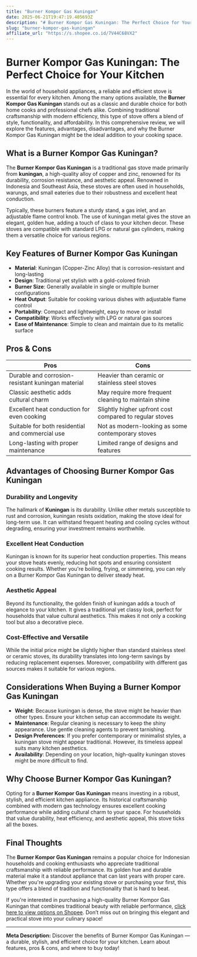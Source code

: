 ```yaml
---
title: "Burner Kompor Gas Kuningan"
date: 2025-06-21T19:47:19.405693Z
description: "# Burner Kompor Gas Kuningan: The Perfect Choice for Your Kitchen..."
slug: "burner-kompor-gas-kuningan"
affiliate_url: "https://s.shopee.co.id/7V44C68VX2"
---
```

# Burner Kompor Gas Kuningan: The Perfect Choice for Your Kitchen

In the world of household appliances, a reliable and efficient stove is essential for every kitchen. Among the many options available, the **Burner Kompor Gas Kuningan** stands out as a classic and durable choice for both home cooks and professional chefs alike. Combining traditional craftsmanship with modern efficiency, this type of stove offers a blend of style, functionality, and affordability. In this comprehensive review, we will explore the features, advantages, disadvantages, and why the Burner Kompor Gas Kuningan might be the ideal addition to your cooking space.

## What is a Burner Kompor Gas Kuningan?

The **Burner Kompor Gas Kuningan** is a traditional gas stove made primarily from **kuningan**, a high-quality alloy of copper and zinc, renowned for its durability, corrosion resistance, and aesthetic appeal. Renowned in Indonesia and Southeast Asia, these stoves are often used in households, warungs, and small eateries due to their robustness and excellent heat conduction.

Typically, these burners feature a sturdy stand, a gas inlet, and an adjustable flame control knob. The use of kuningan metal gives the stove an elegant, golden hue, adding a touch of class to your kitchen decor. These stoves are compatible with standard LPG or natural gas cylinders, making them a versatile choice for various regions.

## Key Features of Burner Kompor Gas Kuningan

- **Material**: Kuningan (Copper-Zinc Alloy) that is corrosion-resistant and long-lasting
- **Design**: Traditional yet stylish with a gold-colored finish
- **Burner Size**: Generally available in single or multiple burner configurations
- **Heat Output**: Suitable for cooking various dishes with adjustable flame control
- **Portability**: Compact and lightweight, easy to move or install
- **Compatibility**: Works effectively with LPG or natural gas sources
- **Ease of Maintenance**: Simple to clean and maintain due to its metallic surface

## Pros & Cons

| Pros                                          | Cons                                              |
|----------------------------------------------|---------------------------------------------------|
| Durable and corrosion-resistant kuningan material | Heavier than ceramic or stainless steel stoves |
| Classic aesthetic adds cultural charm        | May require more frequent cleaning to maintain shine |
| Excellent heat conduction for even cooking  | Slightly higher upfront cost compared to regular stoves |
| Suitable for both residential and commercial use | Not as modern-looking as some contemporary stoves |
| Long-lasting with proper maintenance        | Limited range of designs and features           |

## Advantages of Choosing Burner Kompor Gas Kuningan

### Durability and Longevity

The hallmark of **Kuningan** is its durability. Unlike other metals susceptible to rust and corrosion, kuningan resists oxidation, making the stove ideal for long-term use. It can withstand frequent heating and cooling cycles without degrading, ensuring your investment remains worthwhile.

### Excellent Heat Conduction

Kuningan is known for its superior heat conduction properties. This means your stove heats evenly, reducing hot spots and ensuring consistent cooking results. Whether you're boiling, frying, or simmering, you can rely on a Burner Kompor Gas Kuningan to deliver steady heat.

### Aesthetic Appeal

Beyond its functionality, the golden finish of kuningan adds a touch of elegance to your kitchen. It gives a traditional yet classy look, perfect for households that value cultural aesthetics. This makes it not only a cooking tool but also a decorative piece.

### Cost-Effective and Versatile

While the initial price might be slightly higher than standard stainless steel or ceramic stoves, its durability translates into long-term savings by reducing replacement expenses. Moreover, compatibility with different gas sources makes it suitable for various regions.

## Considerations When Buying a Burner Kompor Gas Kuningan

- **Weight**: Because kuningan is dense, the stove might be heavier than other types. Ensure your kitchen setup can accommodate its weight.
- **Maintenance**: Regular cleaning is necessary to keep the shiny appearance. Use gentle cleaning agents to prevent tarnishing.
- **Design Preferences**: If you prefer contemporary or minimalist styles, a kuningan stove might appear traditional. However, its timeless appeal suits many kitchen aesthetics.
- **Availability**: Depending on your location, high-quality kuningan stoves might be more difficult to find.

## Why Choose Burner Kompor Gas Kuningan?

Opting for a **Burner Kompor Gas Kuningan** means investing in a robust, stylish, and efficient kitchen appliance. Its historical craftsmanship combined with modern gas technology ensures excellent cooking performance while adding cultural charm to your space. For households that value durability, heat efficiency, and aesthetic appeal, this stove ticks all the boxes.

## Final Thoughts

The **Burner Kompor Gas Kuningan** remains a popular choice for Indonesian households and cooking enthusiasts who appreciate traditional craftsmanship with reliable performance. Its golden hue and durable material make it a standout appliance that can last years with proper care. Whether you're upgrading your existing stove or purchasing your first, this type offers a blend of tradition and functionality that is hard to beat.

If you're interested in purchasing a high-quality Burner Kompor Gas Kuningan that combines traditional beauty with reliable performance, [click here to view options on Shopee](https://s.shopee.co.id/7V44C68VX2). Don’t miss out on bringing this elegant and practical stove into your culinary space!

---

**Meta Description:** Discover the benefits of Burner Kompor Gas Kuningan — a durable, stylish, and efficient choice for your kitchen. Learn about features, pros & cons, and where to buy today!